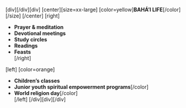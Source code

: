 [div][/div][div]
[center][size=xx-large]
[color=yellow]**BAHÁ’I LIFE**[/color][/size]
[/center]
[right]
- **Prayer & meditation**  
- **Devotional meetings**  
- **Study circles**  
- **Readings**  
- **Feasts**  
[/right]  

[left]
[color=orange]
- **Children’s classes**
- **Junior youth spiritual empowerment programs**[/color]  
- **World religion day**[/color]  
[/left]
[/div][div][/div]
